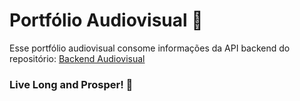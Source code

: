 # Portfólio Audiovisual 🎥

Esse portfólio audiovisual consome informações da API backend do repositório: <a href='https://github.com/jrbytes/backend-portfolio-audiovisual'>Backend Audiovisual</a>

### Live Long and Prosper! 🖖